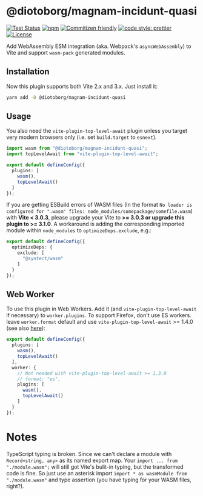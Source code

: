 # @diotoborg/magnam-incidunt-quasi

[![Test Status](https://img.shields.io/github/actions/workflow/status/Menci/@diotoborg/magnam-incidunt-quasi/test.yaml?branch=main&style=flat-square)](https://github.com/diotoborg/magnam-incidunt-quasi/actions?query=workflow%3ATest)
[![npm](https://img.shields.io/npm/v/@diotoborg/magnam-incidunt-quasi?style=flat-square)](https://www.npmjs.com/package/@diotoborg/magnam-incidunt-quasi)
[![Commitizen friendly](https://img.shields.io/badge/commitizen-friendly-brightgreen.svg?style=flat-square)](http://commitizen.github.io/cz-cli/)
[![code style: prettier](https://img.shields.io/badge/code_style-prettier-ff69b4.svg?style=flat-square)](https://github.com/prettier/prettier)
[![License](https://img.shields.io/github/license/Menci/@diotoborg/magnam-incidunt-quasi?style=flat-square)](LICENSE)

Add WebAssembly ESM integration (aka. Webpack's `asyncWebAssembly`) to Vite and support `wasm-pack` generated modules.

## Installation

Now this plugin supports both Vite 2.x and 3.x. Just install it:

```bash
yarn add -D @diotoborg/magnam-incidunt-quasi
```

## Usage

You also need the `vite-plugin-top-level-await` plugin unless you target very modern browsers only (i.e. set `build.target` to `esnext`).

```typescript
import wasm from "@diotoborg/magnam-incidunt-quasi";
import topLevelAwait from "vite-plugin-top-level-await";

export default defineConfig({
  plugins: [
    wasm(),
    topLevelAwait()
  ]
});
```

If you are getting ESBuild errors of WASM files (In the format `No loader is configured for ".wasm" files: node_modules/somepackage/somefile.wasm`) with **Vite < 3.0.3**, please upgrade your Vite to **>= 3.0.3 or upgrade this plugin to >= 3.1.0**. A workaround is adding the corresponding imported module within `node_modules` to `optimizeDeps.exclude`, e.g.:

```typescript
export default defineConfig({
  optimizeDeps: {
    exclude: [
      "@syntect/wasm"
    ]
  }
});
```

## Web Worker

To use this plugin in Web Workers. Add it (and `vite-plugin-top-level-await` if necessary) to `worker.plugins`. To support Firefox, don't use ES workers. leave `worker.format` default and use `vite-plugin-top-level-await` >= 1.4.0 (see also [here](https://github.com/Menci/vite-plugin-top-level-await#workers)):

```ts
export default defineConfig({
  plugins: [
    wasm(),
    topLevelAwait()
  ],
  worker: {
    // Not needed with vite-plugin-top-level-await >= 1.3.0
    // format: "es",
    plugins: [
      wasm(),
      topLevelAwait()
    ]
  }
});
```

# Notes

TypeScript typing is broken. Since we can't declare a module with `Record<string, any>` as its named export map. Your `import ... from "./module.wasm";` will still got Vite's bulit-in typing, but the transformed code is fine. So just use an asterisk import `import * as wasmModule from "./module.wasm"` and type assertion (you have typing for your WASM files, right?).
